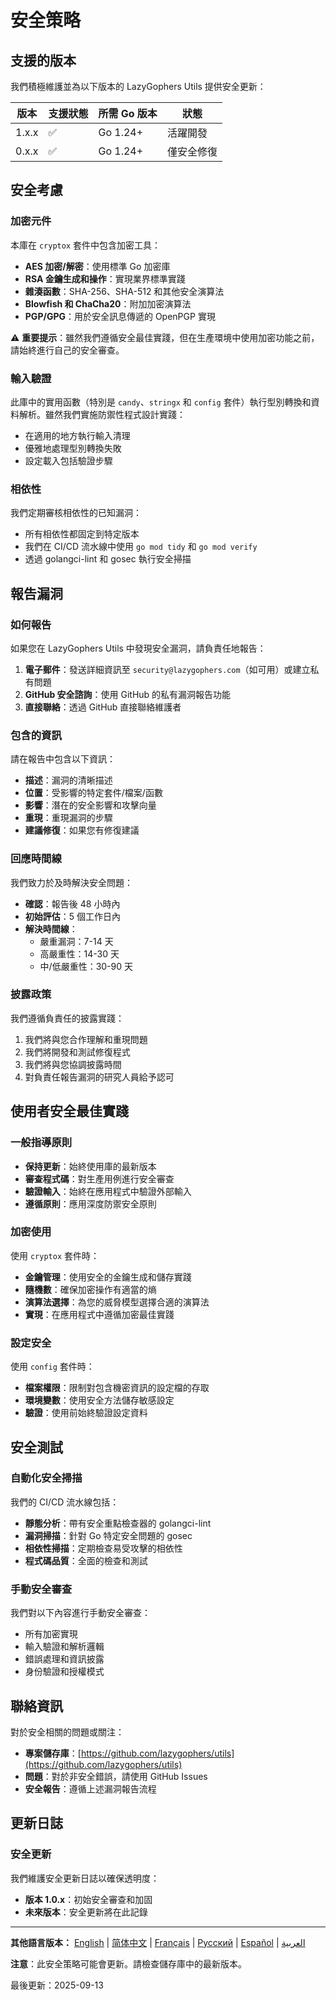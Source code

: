# 安全策略

## 支援的版本

我們積極維護並為以下版本的 LazyGophers Utils 提供安全更新：

| 版本    | 支援狀態           | 所需 Go 版本        | 狀態             |
| ------- | ------------------ | ------------------- | ---------------- |
| 1.x.x   | :white_check_mark: | Go 1.24+           | 活躍開發         |
| 0.x.x   | :white_check_mark: | Go 1.24+           | 僅安全修復       |

## 安全考慮

### 加密元件

本庫在 `cryptox` 套件中包含加密工具：

- **AES 加密/解密**：使用標準 Go 加密庫
- **RSA 金鑰生成和操作**：實現業界標準實踐
- **雜湊函數**：SHA-256、SHA-512 和其他安全演算法
- **Blowfish 和 ChaCha20**：附加加密演算法
- **PGP/GPG**：用於安全訊息傳遞的 OpenPGP 實現

⚠️ **重要提示**：雖然我們遵循安全最佳實踐，但在生產環境中使用加密功能之前，請始終進行自己的安全審查。

### 輸入驗證

此庫中的實用函數（特別是 `candy`、`stringx` 和 `config` 套件）執行型別轉換和資料解析。雖然我們實施防禦性程式設計實踐：

- 在適用的地方執行輸入清理
- 優雅地處理型別轉換失敗
- 設定載入包括驗證步驟

### 相依性

我們定期審核相依性的已知漏洞：

- 所有相依性都固定到特定版本
- 我們在 CI/CD 流水線中使用 `go mod tidy` 和 `go mod verify`
- 透過 golangci-lint 和 gosec 執行安全掃描

## 報告漏洞

### 如何報告

如果您在 LazyGophers Utils 中發現安全漏洞，請負責任地報告：

1. **電子郵件**：發送詳細資訊至 `security@lazygophers.com`（如可用）或建立私有問題
2. **GitHub 安全諮詢**：使用 GitHub 的私有漏洞報告功能
3. **直接聯絡**：透過 GitHub 直接聯絡維護者

### 包含的資訊

請在報告中包含以下資訊：

- **描述**：漏洞的清晰描述
- **位置**：受影響的特定套件/檔案/函數
- **影響**：潛在的安全影響和攻擊向量
- **重現**：重現漏洞的步驟
- **建議修復**：如果您有修復建議

### 回應時間線

我們致力於及時解決安全問題：

- **確認**：報告後 48 小時內
- **初始評估**：5 個工作日內
- **解決時間線**：
  - 嚴重漏洞：7-14 天
  - 高嚴重性：14-30 天
  - 中/低嚴重性：30-90 天

### 披露政策

我們遵循負責任的披露實踐：

1. 我們將與您合作理解和重現問題
2. 我們將開發和測試修復程式
3. 我們將與您協調披露時間
4. 對負責任報告漏洞的研究人員給予認可

## 使用者安全最佳實踐

### 一般指導原則

- **保持更新**：始終使用庫的最新版本
- **審查程式碼**：對生產用例進行安全審查
- **驗證輸入**：始終在應用程式中驗證外部輸入
- **遵循原則**：應用深度防禦安全原則

### 加密使用

使用 `cryptox` 套件時：

- **金鑰管理**：使用安全的金鑰生成和儲存實踐
- **隨機數**：確保加密操作有適當的熵
- **演算法選擇**：為您的威脅模型選擇合適的演算法
- **實現**：在應用程式中遵循加密最佳實踐

### 設定安全

使用 `config` 套件時：

- **檔案權限**：限制對包含機密資訊的設定檔的存取
- **環境變數**：使用安全方法儲存敏感設定
- **驗證**：使用前始終驗證設定資料

## 安全測試

### 自動化安全掃描

我們的 CI/CD 流水線包括：

- **靜態分析**：帶有安全重點檢查器的 golangci-lint
- **漏洞掃描**：針對 Go 特定安全問題的 gosec
- **相依性掃描**：定期檢查易受攻擊的相依性
- **程式碼品質**：全面的檢查和測試

### 手動安全審查

我們對以下內容進行手動安全審查：

- 所有加密實現
- 輸入驗證和解析邏輯
- 錯誤處理和資訊披露
- 身份驗證和授權模式

## 聯絡資訊

對於安全相關的問題或關注：

- **專案儲存庫**：[https://github.com/lazygophers/utils](https://github.com/lazygophers/utils)
- **問題**：對於非安全錯誤，請使用 GitHub Issues
- **安全報告**：遵循上述漏洞報告流程

## 更新日誌

### 安全更新

我們維護安全更新日誌以確保透明度：

- **版本 1.0.x**：初始安全審查和加固
- **未來版本**：安全更新將在此記錄

---

**其他語言版本：** [English](SECURITY.md) | [简体中文](SECURITY_zh.md) | [Français](SECURITY_fr.md) | [Русский](SECURITY_ru.md) | [Español](SECURITY_es.md) | [العربية](SECURITY_ar.md)

**注意**：此安全策略可能會更新。請檢查儲存庫中的最新版本。

最後更新：2025-09-13